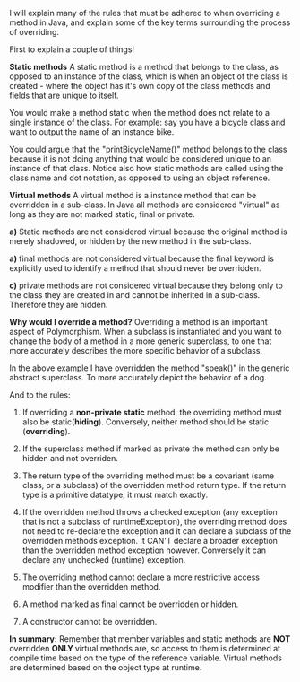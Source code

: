 I will explain many of the rules that must be adhered to when overriding a method in Java, and explain some of the key terms surrounding the process of overriding.

First to explain a couple of things!

<strong>Static methods</strong>
A static method is a method that belongs to the class, as opposed to an instance of the class, which is when an object of the class is created - where the object has it's own copy of the class methods and fields that are unique to itself.

You would make a method static when the method does not relate to a single instance of the class. For example: say you have a bicycle class and want to output the name of an instance bike.
<script src="https://gist.github.com/final60/4a01ce24fafe76998d1c.js"></script>
You could argue that the "printBicycleName()" method belongs to the class because it is not doing anything that would be considered unique to an instance of that class. Notice also how static methods are called using the class name and dot notation, as opposed to using an object reference.


<strong>Virtual methods</strong>
A virtual method is a instance method that can be overridden in a sub-class. In Java all methods are considered "virtual" as long as they are not marked static, final or private. 

<strong>a)</strong> Static methods are not considered virtual because the original method is merely shadowed, or hidden by the new method in the sub-class.

<strong>a)</strong> final methods are not considered virtual because the final keyword is explicitly used to identify a method that should never be overridden.

<strong>c)</strong> private methods are not considered virtual because they belong only to the class they are created in and cannot be inherited in a sub-class. Therefore they are hidden.


<strong>Why would I override a method?</strong>
Overriding a method is an important aspect of Polymorphism. When a subclass is instantiated and you want to change the body of a method in a more generic superclass, to one that more accurately describes the more specific behavior of a subclass.
<script src="https://gist.github.com/final60/8998d5d0a636671f284d.js"></script>
In the above example I have overridden the method "speak()" in the generic abstract superclass. To more accurately depict the behavior of a dog.

And to the rules:

1. If overriding a <strong>non-private static</strong> method, the overriding method must also be static(<strong>hiding</strong>). Conversely, neither method should be static (<strong>overriding</strong>).

2. If the superclass method if marked as private the method can only be hidden and not overriden.

3. The return type of the overriding method must be a covariant (same class, or a subclass) of the overridden method return type. If the return type is a primitive datatype, it must match exactly.

4. If the overridden method throws a checked exception (any exception that is not a subclass of runtimeException), the overriding method does not need to re-declare the exception and it can declare a subclass of the overridden methods exception. It CAN'T declare a broader exception than the overridden method exception however. Conversely it can declare any unchecked (runtime) exception.

5. The overriding method cannot declare a more restrictive access modifier than the overridden method.

6. A method marked as final cannot be overridden or hidden.

7. A constructor cannot be overridden.

<strong>In summary:</strong>
Remember that member variables and static methods are <strong>NOT </strong>overridden <strong>ONLY </strong>virtual methods are, so access to them is determined at compile time based on the type of the reference variable. Virtual methods are determined based on the object type at runtime.
